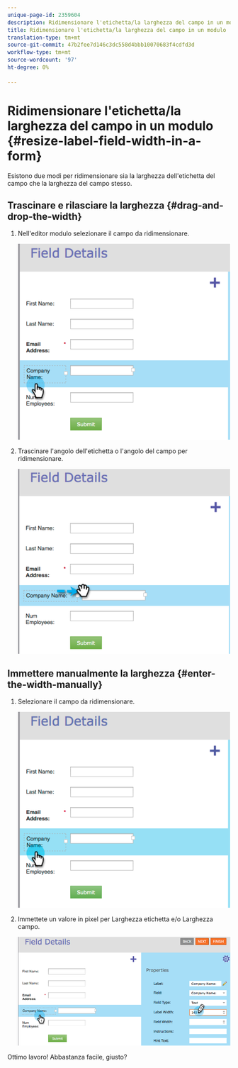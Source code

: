 ```yaml
---
unique-page-id: 2359604
description: Ridimensionare l'etichetta/la larghezza del campo in un modulo - Documenti Marketo - Documentazione del prodotto
title: Ridimensionare l'etichetta/la larghezza del campo in un modulo
translation-type: tm+mt
source-git-commit: 47b2fee7d146c3dc558d4bbb10070683f4cdfd3d
workflow-type: tm+mt
source-wordcount: '97'
ht-degree: 0%

---
```



# Ridimensionare l&#39;etichetta/la larghezza del campo in un modulo {#resize-label-field-width-in-a-form}

Esistono due modi per ridimensionare sia la larghezza dell&#39;etichetta del campo che la larghezza del campo stesso.

## Trascinare e rilasciare la larghezza {#drag-and-drop-the-width}

1. Nell&#39;editor [](../../../../product-docs/demand-generation/forms/form-actions/edit-a-form.md)modulo selezionare il campo da ridimensionare.

   ![](assets/image2014-9-15-15-3a24-3a0.png)

1. Trascinare l&#39;angolo dell&#39;etichetta o l&#39;angolo del campo per ridimensionare.

   ![](assets/image2014-9-15-15-3a24-3a14.png)

## Immettere manualmente la larghezza {#enter-the-width-manually}

1. Selezionare il campo da ridimensionare.

   ![](assets/image2014-9-15-15-3a24-3a28.png)

1. Immettete un valore in pixel per Larghezza etichetta e/o Larghezza campo.

   ![](assets/image2014-9-15-15-3a24-3a36.png)

Ottimo lavoro! Abbastanza facile, giusto?
